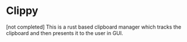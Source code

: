 # Clippy

[not completed]
This is a rust based clipboard manager which tracks the clipboard and then presents it to the user in GUI.
